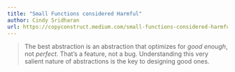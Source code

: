 ```yaml
---
title: "Small Functions considered Harmful"
author: Cindy Sridharan
url: https://copyconstruct.medium.com/small-functions-considered-harmful-91035d316c29
---
```


> The best abstraction is an abstraction that optimizes for *good enough*, not *perfect*. That’s a feature, not a bug. Understanding this very salient nature of abstractions is the key to designing good ones.



